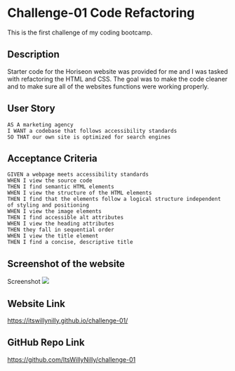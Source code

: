# Challenge-01 Code Refactoring
This is the first challenge of my coding bootcamp.

## Description
Starter code for the Horiseon website was provided for me and I was tasked with refactoring the HTML and CSS. The goal was to make the code cleaner and to make sure all of the websites functions were working properly.

## User Story

```
AS A marketing agency
I WANT a codebase that follows accessibility standards
SO THAT our own site is optimized for search engines
```

## Acceptance Criteria

```
GIVEN a webpage meets accessibility standards
WHEN I view the source code
THEN I find semantic HTML elements
WHEN I view the structure of the HTML elements
THEN I find that the elements follow a logical structure independent of styling and positioning
WHEN I view the image elements
THEN I find accessible alt attributes
WHEN I view the heading attributes
THEN they fall in sequential order
WHEN I view the title element
THEN I find a concise, descriptive title
```

## Screenshot of the website
Screenshot <img src="Screenshot 2024-04-07 at 11.21.17 PM.png">

## Website Link
https://itswillynilly.github.io/challenge-01/

## GitHub Repo Link
https://github.com/ItsWillyNilly/challenge-01